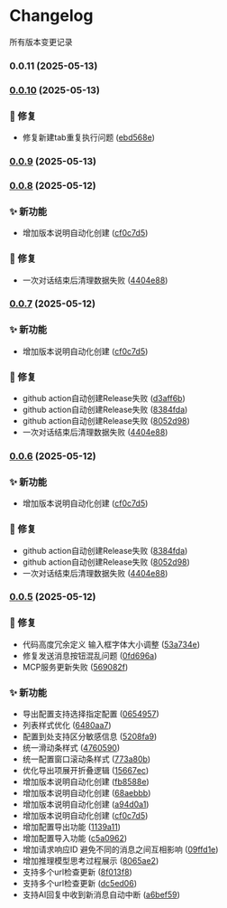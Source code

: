 # Changelog

所有版本变更记录

### 0.0.11 (2025-05-13)

### [0.0.10](https://github.com/skydroplet/mindcomplete/compare/v0.0.9...v0.0.10) (2025-05-13)


### 🐛 修复

* 修复新建tab重复执行问题 ([ebd568e](https://github.com/skydroplet/mindcomplete/commit/ebd568ef3c6625434be5069d110e793ad351f48d))

### [0.0.9](https://github.com/skydroplet/mindcomplete/compare/v0.0.8...v0.0.9) (2025-05-13)

### [0.0.8](https://github.com/skydroplet/mindcomplete/compare/v0.0.3...v0.0.8) (2025-05-12)

### ✨ 新功能

* 增加版本说明自动化创建 ([cf0c7d5](https://github.com/skydroplet/mindcomplete/commit/cf0c7d52bc0a27fd13af59927c13261374fe9ee6))

### 🐛 修复

* 一次对话结束后清理数据失败 ([4404e88](https://github.com/skydroplet/mindcomplete/commit/4404e883a74253d5f95eef5f279b529a48df4a02))

### [0.0.7](https://github.com/skydroplet/mindcomplete/compare/v0.0.3...v0.0.7) (2025-05-12)


### ✨ 新功能

* 增加版本说明自动化创建 ([cf0c7d5](https://github.com/skydroplet/mindcomplete/commit/cf0c7d52bc0a27fd13af59927c13261374fe9ee6))


### 🐛 修复

* github action自动创建Release失败 ([d3aff6b](https://github.com/skydroplet/mindcomplete/commit/d3aff6bf4ee46199ae2b895821667e0c5e0a95ec))
* github action自动创建Release失败 ([8384fda](https://github.com/skydroplet/mindcomplete/commit/8384fda4362cf83ca110c629d5d62d21ef4474cb))
* github action自动创建Release失败 ([8052d98](https://github.com/skydroplet/mindcomplete/commit/8052d98f8f6503aac205c7ded5f1624b018745fe))
* 一次对话结束后清理数据失败 ([4404e88](https://github.com/skydroplet/mindcomplete/commit/4404e883a74253d5f95eef5f279b529a48df4a02))

### [0.0.6](https://github.com/skydroplet/mindcomplete/compare/v0.0.3...v0.0.6) (2025-05-12)


### ✨ 新功能

* 增加版本说明自动化创建 ([cf0c7d5](https://github.com/skydroplet/mindcomplete/commit/cf0c7d52bc0a27fd13af59927c13261374fe9ee6))


### 🐛 修复

* github action自动创建Release失败 ([8384fda](https://github.com/skydroplet/mindcomplete/commit/8384fda4362cf83ca110c629d5d62d21ef4474cb))
* github action自动创建Release失败 ([8052d98](https://github.com/skydroplet/mindcomplete/commit/8052d98f8f6503aac205c7ded5f1624b018745fe))
* 一次对话结束后清理数据失败 ([4404e88](https://github.com/skydroplet/mindcomplete/commit/4404e883a74253d5f95eef5f279b529a48df4a02))

### [0.0.5](https://github.com/skydroplet/mindcomplete/compare/v0.0.1...v0.0.5) (2025-05-12)

### 🐛 修复

* 代码高度冗余定义 输入框字体大小调整 ([53a734e](https://github.com/skydroplet/mindcomplete/commit/53a734e772191425e31560de1f55ec6786ef29c6))
* 修复发送消息按钮混乱问题 ([0fd696a](https://github.com/skydroplet/mindcomplete/commit/0fd696a0a41909bc26937473e1827b774a14700d))
* MCP服务更新失败 ([569082f](https://github.com/skydroplet/mindcomplete/commit/569082f88c9222f831558d82d7ccb83790717ace))

### ✨ 新功能

* 导出配置支持选择指定配置 ([0654957](https://github.com/skydroplet/mindcomplete/commit/0654957956a6d2e74569a02a983b317fdf3ef0f3))
* 列表样式优化 ([6480aa7](https://github.com/skydroplet/mindcomplete/commit/6480aa7a67d01e3ba5bf6a2017a104699959f1d3))
* 配置到处支持区分敏感信息 ([5208fa9](https://github.com/skydroplet/mindcomplete/commit/5208fa90a910f14e8916741f4973cba7b6922ee1))
* 统一滑动条样式 ([4760590](https://github.com/skydroplet/mindcomplete/commit/4760590d02e3b295b0fb779ff3d77767e46ada2e))
* 统一配置窗口滚动条样式 ([773a80b](https://github.com/skydroplet/mindcomplete/commit/773a80b53b9d3bdfbd4ded541f38311d648b2e03))
* 优化导出项展开折叠逻辑 ([15667ec](https://github.com/skydroplet/mindcomplete/commit/15667ec5dcc5e967937ec89491c4049eeaf3d461))
* 增加版本说明自动化创建 ([fb8588e](https://github.com/skydroplet/mindcomplete/commit/fb8588ecfc1475322e1bc73332da39b33134b693))
* 增加版本说明自动化创建 ([68aebbb](https://github.com/skydroplet/mindcomplete/commit/68aebbb5b21c27df5dc0024393ccf3b45a69e5fe))
* 增加版本说明自动化创建 ([a94d0a1](https://github.com/skydroplet/mindcomplete/commit/a94d0a1acd840f23bff9012dd65a601e94eed4e6))
* 增加版本说明自动化创建 ([cf0c7d5](https://github.com/skydroplet/mindcomplete/commit/cf0c7d52bc0a27fd13af59927c13261374fe9ee6))
* 增加配置导出功能 ([1139a11](https://github.com/skydroplet/mindcomplete/commit/1139a11e51fe28ed0e9a275cd6b9e87c8784835b))
* 增加配置导入功能 ([c5a0962](https://github.com/skydroplet/mindcomplete/commit/c5a0962ea9b9561cc24076db1e38b80a92f45c84))
* 增加请求响应ID 避免不同的消息之间互相影响 ([09ffd1e](https://github.com/skydroplet/mindcomplete/commit/09ffd1e13a511fa6ccff7bf6b98aef0292b3f938))
* 增加推理模型思考过程展示 ([8065ae2](https://github.com/skydroplet/mindcomplete/commit/8065ae22382f9aa434693447449c4d53f8f774a5))
* 支持多个url检查更新 ([8f013f8](https://github.com/skydroplet/mindcomplete/commit/8f013f8da085128c934102a474155e751a9e1abb))
* 支持多个url检查更新 ([dc5ed06](https://github.com/skydroplet/mindcomplete/commit/dc5ed0677a6719475ebce66c3f9bb357c0840194))
* 支持AI回复中收到新消息自动中断 ([a6bef59](https://github.com/skydroplet/mindcomplete/commit/a6bef5991c642e2ea9807298da4440d04c65e276))
